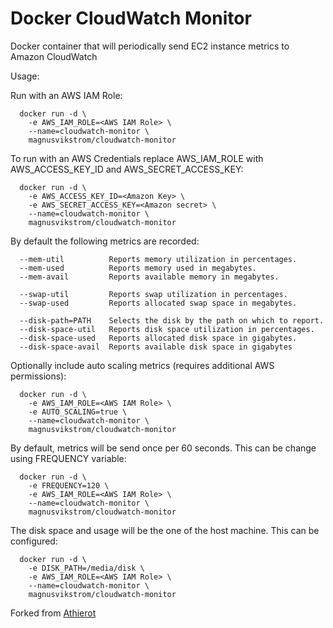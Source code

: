 # Docker CloudWatch Monitor

Docker container that will periodically send EC2 instance metrics to Amazon CloudWatch

Usage:

Run with an AWS IAM Role:

      docker run -d \
        -e AWS_IAM_ROLE=<AWS IAM Role> \
        --name=cloudwatch-monitor \
        magnusvikstrom/cloudwatch-monitor

To run with an AWS Credentials replace AWS_IAM_ROLE with AWS_ACCESS_KEY_ID and AWS_SECRET_ACCESS_KEY:

      docker run -d \
        -e AWS_ACCESS_KEY_ID=<Amazon Key> \
        -e AWS_SECRET_ACCESS_KEY=<Amazon secret> \
        --name=cloudwatch-monitor \
        magnusvikstrom/cloudwatch-monitor

By default the following metrics are recorded:

      --mem-util          Reports memory utilization in percentages.
      --mem-used          Reports memory used in megabytes.
      --mem-avail         Reports available memory in megabytes.

      --swap-util         Reports swap utilization in percentages.
      --swap-used         Reports allocated swap space in megabytes.

      --disk-path=PATH    Selects the disk by the path on which to report.
      --disk-space-util   Reports disk space utilization in percentages.
      --disk-space-used   Reports allocated disk space in gigabytes.
      --disk-space-avail  Reports available disk space in gigabytes

Optionally include auto scaling metrics (requires additional AWS permissions):

      docker run -d \
        -e AWS_IAM_ROLE=<AWS IAM Role> \
        -e AUTO_SCALING=true \
        --name=cloudwatch-monitor \
        magnusvikstrom/cloudwatch-monitor


By default, metrics will be send once per 60 seconds. This can be change using FREQUENCY variable:

      docker run -d \
        -e FREQUENCY=120 \
        -e AWS_IAM_ROLE=<AWS IAM Role> \
        --name=cloudwatch-monitor \
        magnusvikstrom/cloudwatch-monitor

The disk space and usage will be the one of the host machine. This can be configured:

      docker run -d \
        -e DISK_PATH=/media/disk \
        -e AWS_IAM_ROLE=<AWS IAM Role> \
        --name=cloudwatch-monitor \
        magnusvikstrom/cloudwatch-monitor

Forked from [Athierot](https://hub.docker.com/r/athieriot/cloudwatch-monitor/)
